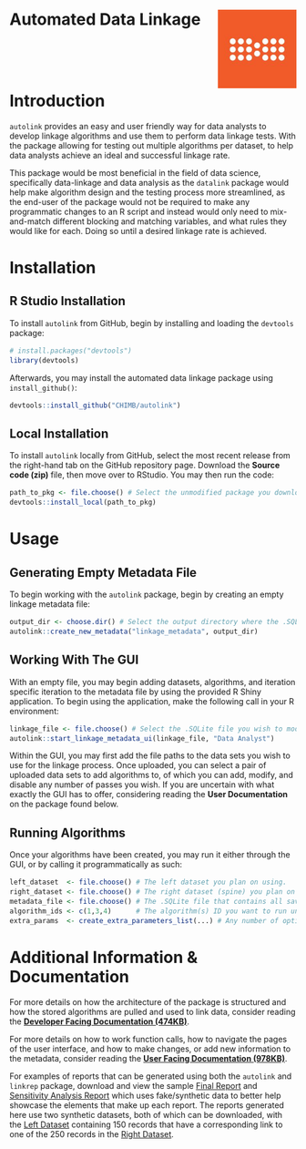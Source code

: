 
<!-- README.md is generated from README.Rmd. Please edit that file -->

# Automated Data Linkage <img src="man/figures/chimb_logo.jpg" align="right" height="138" />

<br><br><br>

# Introduction

`autolink` provides an easy and user friendly way for data analysts to
develop linkage algorithms and use them to perform data linkage tests.
With the package allowing for testing out multiple algorithms per
dataset, to help data analysts achieve an ideal and successful linkage
rate.

This package would be most beneficial in the field of data science,
specifically data-linkage and data analysis as the `datalink` package
would help make algorithm design and the testing process more
streamlined, as the end-user of the package would not be required to
make any programmatic changes to an R script and instead would only need
to mix-and-match different blocking and matching variables, and what
rules they would like for each. Doing so until a desired linkage rate is
achieved.

# Installation

## R Studio Installation

To install `autolink` from GitHub, begin by installing and loading the
`devtools` package:

``` r
# install.packages("devtools")
library(devtools)
```

Afterwards, you may install the automated data linkage package using
`install_github()`:

``` r
devtools::install_github("CHIMB/autolink")
```

## Local Installation

To install `autolink` locally from GitHub, select the most recent
release from the right-hand tab on the GitHub repository page. Download
the <b>Source code (zip)</b> file, then move over to RStudio. You may
then run the code:

``` r
path_to_pkg <- file.choose() # Select the unmodified package you downloaded from GitHub.
devtools::install_local(path_to_pkg)
```

# Usage

## Generating Empty Metadata File

To begin working with the `autolink` package, begin by creating an empty
linkage metadata file:

``` r
output_dir <- choose.dir() # Select the output directory where the .SQLite file should go.
autolink::create_new_metadata("linkage_metadata", output_dir)
```

## Working With The GUI

With an empty file, you may begin adding datasets, algorithms, and
iteration specific iteration to the metadata file by using the provided
R Shiny application. To begin using the application, make the following
call in your R environment:

``` r
linkage_file <- file.choose() # Select the .SQLite file you wish to modify.
autolink::start_linkage_metadata_ui(linkage_file, "Data Analyst")
```

Within the GUI, you may first add the file paths to the data sets you
wish to use for the linkage process. Once uploaded, you can select a
pair of uploaded data sets to add algorithms to, of which you can add,
modify, and disable any number of passes you wish. If you are uncertain
with what exactly the GUI has to offer, considering reading the **User
Documentation** on the package found below.

## Running Algorithms

Once your algorithms have been created, you may run it either through
the GUI, or by calling it programmatically as such:

``` r
left_dataset  <- file.choose() # The left dataset you plan on using.
right_dataset <- file.choose() # The right dataset (spine) you plan on using.
metadata_file <- file.choose() # The .SQLite file that contains all saved information.
algorithm_ids <- c(1,3,4)      # The algorithm(s) ID you want to run under the dataset pair.
extra_params  <- create_extra_parameters_list(...) # Any number of optional/extra parameters you may want (export options & data).
```

# Additional Information & Documentation

For more details on how the architecture of the package is structured
and how the stored algorithms are pulled and used to link data, consider
reading the [<b>Developer Facing Documentation
(474KB)</b>](https://github.com/CHIMB/autolink/blob/main/docs/DEVELOPER_DOCUMENTATION_AUTOMATED_LINKAGE.pdf).

For more details on how to work function calls, how to navigate the
pages of the user interface, and how to make changes, or add new
information to the metadata, consider reading the [<b>User Facing
Documentation
(978KB)</b>](https://github.com/CHIMB/autolink/blob/main/docs/USER_DOCUMENTATION_AUTOMATED_LINKAGE.pdf).

For examples of reports that can be generated using both the `autolink`
and `linkrep` package, download and view the sample [Final
Report](https://github.com/CHIMB/autolink/raw/main/docs/Sample%20Final%20Report.pdf)
and [Sensitivity Analysis
Report](https://github.com/CHIMB/autolink/raw/main/docs/Sample%20Sensitivity%20Analysis%20Report.pdf)
which uses fake/synthetic data to better help showcase the elements that
make up each report. The reports generated here use two synthetic
datasets, both of which can be downloaded, with the [Left
Dataset](https://github.com/CHIMB/autolink/raw/main/data/syndataA_final.csv)
containing 150 records that have a corresponding link to one of the 250
records in the [Right
Dataset](https://github.com/CHIMB/autolink/raw/main/data/syndataB_final.csv).
